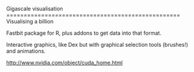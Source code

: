 Gigascale visualisation ==================================================
Visualising a billion

Fastbit package for R, plus addons to get data into that format.  

Interactive graphics, like Dex but with graphical selection tools (brushes!) and animations.

http://www.nvidia.com/object/cuda_home.html

